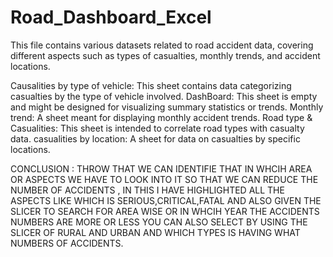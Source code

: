 # Road_Dashboard_Excel
This file contains various datasets related to road accident data, covering different aspects such as types of casualties, monthly trends, and accident locations.

Causalities by type of vehicle: This sheet contains data categorizing casualties by the type of vehicle involved.
DashBoard: This sheet is empty and might be designed for visualizing summary statistics or trends.
Monthly trend: A sheet meant for displaying monthly accident trends.
Road type & Casualities: This sheet is intended to correlate road types with casualty data.
casualities by location: A sheet for data on casualties by specific locations.

CONCLUSION : THROW THAT WE CAN IDENTIFIE THAT IN WHCIH AREA OR ASPECTS WE HAVE TO LOOK INTO IT SO THAT WE CAN REDUCE THE NUMBER OF ACCIDENTS , IN THIS I HAVE HIGHLIGHTED ALL THE ASPECTS LIKE WHICH IS SERIOUS,CRITICAL,FATAL AND ALSO GIVEN THE SLICER TO SEARCH FOR AREA WISE OR IN WHCIH YEAR THE ACCIDENTS NUMBERS ARE MORE OR LESS YOU CAN ALSO SELECT BY USING THE SLICER OF RURAL AND URBAN AND WHICH TYPES IS HAVING WHAT NUMBERS OF ACCIDENTS. 
